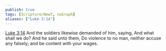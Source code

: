 ```yaml
---
publish: true
tags: [Scripture/NewT, noGraph]
aliases: ["Luke 3:14"]
---
```

[Luke 3:14](https://churchofjesuschrist.org/study/scriptures/nt/luke/3?lang=eng&id=p14#p14) And the soldiers likewise demanded of him, saying, And what shall we do? And he said unto them, Do violence to no man, neither accuse any falsely; and be content with your wages.
